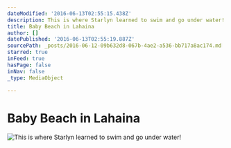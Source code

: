 ```yaml
---
dateModified: '2016-06-13T02:55:15.438Z'
description: This is where Starlyn learned to swim and go under water!
title: Baby Beach in Lahaina
author: []
datePublished: '2016-06-13T02:55:19.887Z'
sourcePath: _posts/2016-06-12-09b632d8-067b-4ae2-a536-bb717a8ac174.md
starred: true
inFeed: true
hasPage: false
inNav: false
_type: MediaObject

---
```

# Baby Beach in Lahaina
![This is where Starlyn learned to swim and go under water!](https://the-grid-user-content.s3-us-west-2.amazonaws.com/24c7f3a3-aebf-4184-93ba-105fb1950de9.jpg)